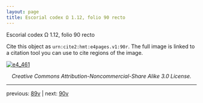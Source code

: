 ```yaml
---
layout: page
title: Escorial codex Ω 1.12, folio 90 recto
---
```


Escorial codex Ω 1.12, folio 90 recto

Cite this object as `urn:cite2:hmt:e4pages.v1:90r`.  The full image is linked to a citation tool you can use to cite regions of the image.

[![e4_461](http://www.homermultitext.org/iipsrv?IIIF=/project/homer/pyramidal/deepzoom/hmt/e4img/2017a/e4_461.tif/full/800,/0/default.jpg)](http://www.homermultitext.org/ict2/?urn=urn:cite2:hmt:e4img.2017a:e4_461) 

<p style="text-align: center; font-style: italic;">Creative Commons Attribution-Noncommercial-Share Alike 3.0 License.</p>

---

previous: [89v](../89v/) | next: [90v](../90v/)
